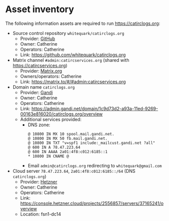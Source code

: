 # Asset inventory

The following information assets are required to run https://catirclogs.org:

- Source control repository `whitequark/catirclogs.org`
  - Provider: [GitHub](https://github.com)
  - Owner: Catherine
  - Operators: Catherine
  - Link: https://github.com/whitequark/catirclogs.org
- Matrix channel `#admin:catircservices.org` (shared with https://catircservices.org)
  - Provider: [Matrix.org](https://matrix.org)
  - Owners/operators: Catherine
  - Link: https://matrix.to/#/#admin:catircservices.org
- Domain name `catirclogs.org`
  - Provider: [Gandi](https://gandi.net)
  - Owner: Catherine
  - Operators: Catherine
  - Link: https://admin.gandi.net/domain/1c9d73d2-a93a-11ed-9269-00163e816020/catirclogs.org/overview
  - Additional services provided:
    - DNS zone:
      ```zone
      @ 10800 IN MX 10 spool.mail.gandi.net.
      @ 10800 IN MX 50 fb.mail.gandi.net.
      @ 10800 IN TXT "v=spf1 include:_mailcust.gandi.net ?all"
      @ 600 IN A 78.47.223.64
      @ 600 IN AAAA 2a01:4f8:c012:6185::1
      * 10800 IN CNAME @
      ```
    - Email `admin@catirclogs.org` redirecting to `whitequark@gmail.com`
- Cloud server `78.47.223.64`, `2a01:4f8:c012:6185::/64` (DNS `catirclogs.org`)
  - Provider: [Hetzner](https://www.hetzner.com/cloud)
  - Owner: Catherine
  - Operators: Catherine
  - Link: https://console.hetzner.cloud/projects/2556857/servers/37165241/overview
  - Location: fsn1-dc14
